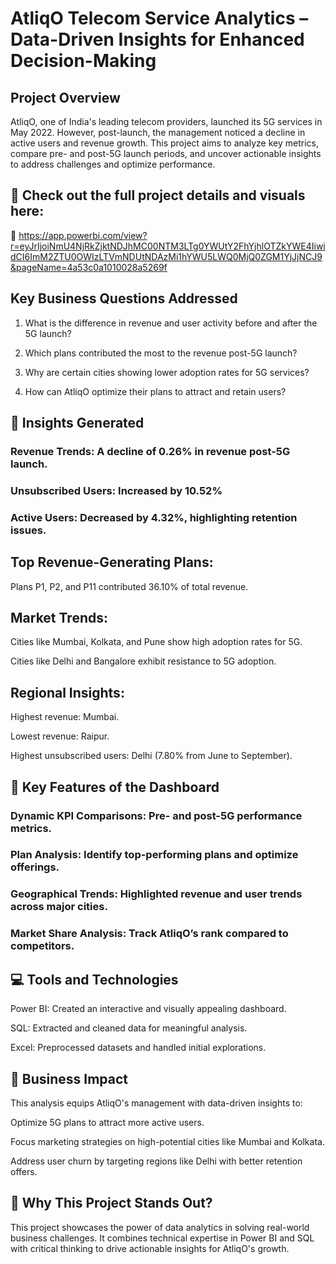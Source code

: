# AtliqO Telecom Service Analytics – Data-Driven Insights for Enhanced Decision-Making

## Project Overview

AtliqO, one of India's leading telecom providers, launched its 5G services in May 2022. However, post-launch, the management noticed a decline in active users and revenue growth. This project aims to analyze key metrics, compare pre- and post-5G launch periods, and uncover actionable insights to address challenges and optimize performance.

## 🚀 Check out the full project details and visuals here:
📂 https://app.powerbi.com/view?r=eyJrIjoiNmU4NjRkZjktNDJhMC00NTM3LTg0YWUtY2FhYjhlOTZkYWE4IiwidCI6ImM2ZTU0OWIzLTVmNDUtNDAzMi1hYWU5LWQ0MjQ0ZGM1YjJjNCJ9&pageName=4a53c0a1010028a5269f

## Key Business Questions Addressed

1. What is the difference in revenue and user activity before and after the 5G launch?


2. Which plans contributed the most to the revenue post-5G launch?


3. Why are certain cities showing lower adoption rates for 5G services?


4. How can AtliqO optimize their plans to attract and retain users?


## 📌 Insights Generated

### Revenue Trends: A decline of 0.26% in revenue post-5G launch.

### Unsubscribed Users: Increased by 10.52%

### Active Users: Decreased by 4.32%, highlighting retention issues.

## Top Revenue-Generating Plans:

Plans P1, P2, and P11 contributed 36.10% of total revenue.


## Market Trends:

Cities like Mumbai, Kolkata, and Pune show high adoption rates for 5G.

Cities like Delhi and Bangalore exhibit resistance to 5G adoption.


## Regional Insights:

Highest revenue: Mumbai.

Lowest revenue: Raipur.

Highest unsubscribed users: Delhi (7.80% from June to September).


## 🔑 Key Features of the Dashboard

### Dynamic KPI Comparisons: Pre- and post-5G performance metrics.

### Plan Analysis: Identify top-performing plans and optimize offerings.

### Geographical Trends: Highlighted revenue and user trends across major cities.

### Market Share Analysis: Track AtliqO’s rank compared to competitors.


## 💻 Tools and Technologies

Power BI: Created an interactive and visually appealing dashboard.

SQL: Extracted and cleaned data for meaningful analysis.

Excel: Preprocessed datasets and handled initial explorations.


## 🎯 Business Impact

This analysis equips AtliqO's management with data-driven insights to:

Optimize 5G plans to attract more active users.

Focus marketing strategies on high-potential cities like Mumbai and Kolkata.

Address user churn by targeting regions like Delhi with better retention offers.


## 🌟 Why This Project Stands Out?

This project showcases the power of data analytics in solving real-world business challenges. It combines technical expertise in Power BI and SQL with critical thinking to drive actionable insights for AtliqO's growth.

